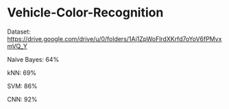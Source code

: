 # Vehicle-Color-Recognition

Dataset: https://drive.google.com/drive/u/0/folders/1Aj1ZpWoFlrdXKrfd7oYoV6fPMvxmVQ_Y

Naive Bayes: 64%

kNN: 69%

SVM: 86%

CNN: 92%

